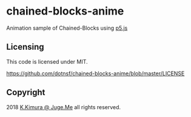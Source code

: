 # chained-blocks-anime

Animation sample of Chained-Blocks using [p5.js](https://p5js.org/)


## Licensing

This code is licensed under MIT.

https://github.com/dotnsf/chained-blocks-anime/blob/master/LICENSE


## Copyright

2018 [K.Kimura @ Juge.Me](https://github.com/dotnsf) all rights reserved.
